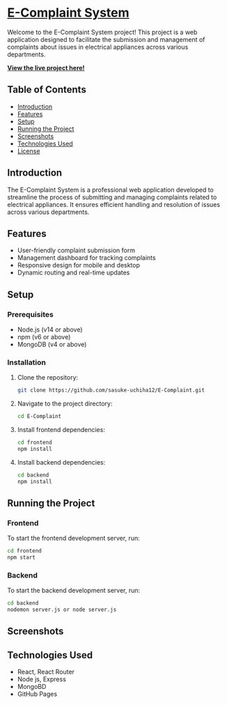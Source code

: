 # [E-Complaint System](https://sasuke-uchiha12.github.io/E-Complaint/)

Welcome to the E-Complaint System project! This project is a web application designed to facilitate the submission and management of complaints about issues in electrical appliances across various departments.

**[View the live project here!](https://sasuke-uchiha12.github.io/E-Complaint/)**

## Table of Contents

- [Introduction](#introduction)
- [Features](#features)
- [Setup](#setup)
- [Running the Project](#running-the-project)
- [Screenshots](#screenshots)
- [Technologies Used](#technologies-used)
- [License](#license)

## Introduction

The E-Complaint System is a professional web application developed to streamline the process of submitting and managing complaints related to electrical appliances. It ensures efficient handling and resolution of issues across various departments.

## Features

- User-friendly complaint submission form
- Management dashboard for tracking complaints
- Responsive design for mobile and desktop
- Dynamic routing and real-time updates

## Setup

### Prerequisites

- Node.js (v14 or above)
- npm (v6 or above)
- MongoDB (v4 or above)

### Installation

1. Clone the repository:
    ```bash
    git clone https://github.com/sasuke-uchiha12/E-Complaint.git
    ```

2. Navigate to the project directory:
    ```bash
    cd E-Complaint
    ```

3. Install frontend dependencies:
    ```bash
    cd frontend
    npm install
    ```

4. Install backend dependencies:
    ```bash
    cd backend
    npm install   
    ```

## Running the Project

### Frontend

To start the frontend development server, run:

```bash
cd frontend
npm start
```
### Backend

To start the backend development server, run:

```bash
cd backend
nodemon server.js or node server.js
```
## Screenshots

## Technologies Used
- React, React Router
- Node js, Express
- MongoBD
- GitHub Pages
